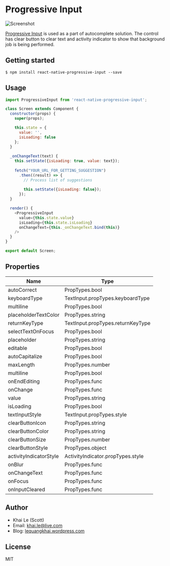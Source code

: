 
# Progressive Input
![Screenshot](https://github.com/khaiql/react-native-progressive-input/blob/master/screenshot.gif)

[Progressive Input](https://github.com/khaiql/react-native-progressive-input) is used as a part of autocomplete solution. The control has clear button to clear text and activity indicator to show that background job is being performed.

## Getting started

`$ npm install react-native-progressive-input --save`

## Usage
```javascript
import ProgressiveInput from 'react-native-progressive-input';

class Screen extends Component {
  constructor(props) {
    super(props);

    this.state = {
      value: '',
      isLoading: false
    };
  }
  
  _onChangeText(text) {
    this.setState({isLoading: true, value: text});
    
    fetch("YOUR_URL_FOR_GETTING_SUGGESTION")
      .then((result) => {
        // Process list of suggestions
        
        this.setState({isLoading: false});
      });
  }

  render() {
    <ProgressiveInput
      value={this.state.value}
      isLoading={this.state.isLoading}
      onChangeText={this._onChangeText.bind(this)}
    />
  }
}

export default Screen;
```

## Properties

| Name                   | Type                              |
|------------------------|-----------------------------------|
| autoCorrect            | PropTypes.bool                    |
| keyboardType           | TextInput.propTypes.keyboardType  |
| multiline              | PropTypes.bool                    |
| placeholderTextColor   | PropTypes.string                  |
| returnKeyType          | TextInput.propTypes.returnKeyType |
| selectTextOnFocus      | PropTypes.bool                    |
| placeholder            | PropTypes.string                  |
| editable               | PropTypes.bool                    |
| autoCapitalize         | PropTypes.bool                    |
| maxLength              | PropTypes.number                  |
| multiline              | PropTypes.bool                    |
| onEndEditing           | PropTypes.func                    |
| onChange               | PropTypes.func                    |
| value                  | PropTypes.string                  |
| isLoading              | PropTypes.bool                    |
| textInputStyle         | TextInput.propTypes.style         |
| clearButtonIcon        | PropTypes.string                  |
| clearButtonColor       | PropTypes.string                  |
| clearButtonSize        | PropTypes.number                  |
| clearButtonStyle       | PropTypes.object                  |
| activityIndicatorStyle | ActivityIndicator.propTypes.style |
| onBlur                 | PropTypes.func                    |
| onChangeText           | PropTypes.func                    |
| onFocus                | PropTypes.func                    |
| onInputCleared         | PropTypes.func                    |

## Author
- Khai Le (Scott)
- Email: khai.le@live.com
- Blog: [lequangkhai.wordpress.com](https://lequangkhai.wordpress.com)

## License
MIT
